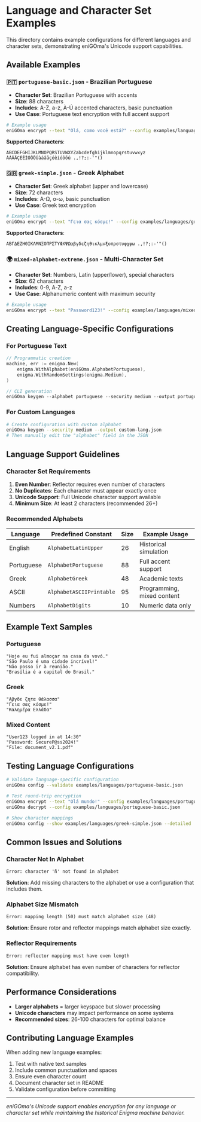 # Language and Character Set Examples

This directory contains example configurations for different languages and character sets, demonstrating eniGOma's Unicode support capabilities.

## Available Examples

### 🇵🇹 `portuguese-basic.json` - Brazilian Portuguese
- **Character Set**: Brazilian Portuguese with accents
- **Size**: 88 characters
- **Includes**: A-Z, a-z, À-Ú accented characters, basic punctuation
- **Use Case**: Portuguese text encryption with full accent support

```bash
# Example usage
eniGOma encrypt --text "Olá, como você está?" --config examples/languages/portuguese-basic.json
```

**Supported Characters**:
```
ABCDEFGHIJKLMNOPQRSTUVWXYZabcdefghijklmnopqrstuvwxyz
ÀÁÂÃÇÉÊÍÓÔÕÚàáâãçéêíóôõú .,!?;:-'"()
```

### 🇬🇷 `greek-simple.json` - Greek Alphabet
- **Character Set**: Greek alphabet (upper and lowercase)
- **Size**: 72 characters  
- **Includes**: Α-Ω, α-ω, basic punctuation
- **Use Case**: Greek text encryption

```bash
# Example usage
eniGOma encrypt --text "Γεια σας κόσμε!" --config examples/languages/greek-simple.json
```

**Supported Characters**:
```
ΑΒΓΔΕΖΗΘΙΚΛΜΝΞΟΠΡΣΤΥΦΧΨΩαβγδεζηθικλμνξοπρστυφχψω .,!?;:-'"()
```

### 🌍 `mixed-alphabet-extreme.json` - Multi-Character Set
- **Character Set**: Numbers, Latin (upper/lower), special characters
- **Size**: 62 characters
- **Includes**: 0-9, A-Z, a-z
- **Use Case**: Alphanumeric content with maximum security

```bash
# Example usage  
eniGOma encrypt --text "Password123!" --config examples/languages/mixed-alphabet-extreme.json
```

## Creating Language-Specific Configurations

### For Portuguese Text

```go
// Programmatic creation
machine, err := enigma.New(
    enigma.WithAlphabet(eniGOma.AlphabetPortuguese),
    enigma.WithRandomSettings(enigma.Medium),
)

// CLI generation
eniGOma keygen --alphabet portuguese --security medium --output portuguese-config.json
```

### For Custom Languages

```bash
# Create configuration with custom alphabet
eniGOma keygen --security medium --output custom-lang.json
# Then manually edit the "alphabet" field in the JSON
```

## Language Support Guidelines

### Character Set Requirements

1. **Even Number**: Reflector requires even number of characters
2. **No Duplicates**: Each character must appear exactly once
3. **Unicode Support**: Full Unicode character support available
4. **Minimum Size**: At least 2 characters (recommended 26+)

### Recommended Alphabets

| Language | Predefined Constant | Size | Example Usage |
|----------|-------------------|------|---------------|
| English | `AlphabetLatinUpper` | 26 | Historical simulation |
| Portuguese | `AlphabetPortuguese` | 88 | Full accent support |
| Greek | `AlphabetGreek` | 48 | Academic texts |
| ASCII | `AlphabetASCIIPrintable` | 95 | Programming, mixed content |
| Numbers | `AlphabetDigits` | 10 | Numeric data only |

## Example Text Samples

### Portuguese
```
"Hoje eu fui almoçar na casa da vovó."
"São Paulo é uma cidade incrível!"
"Não posso ir à reunião."
"Brasília é a capital do Brasil."
```

### Greek  
```
"Αβγδε ζητα θάλασσα"
"Γεια σας κόσμε!"
"Καλημέρα Ελλάδα"
```

### Mixed Content
```
"User123 logged in at 14:30"
"Password: SecureP@ss2024!"
"File: document_v2.1.pdf"
```

## Testing Language Configurations

```bash
# Validate language-specific configuration
eniGOma config --validate examples/languages/portuguese-basic.json

# Test round-trip encryption
eniGOma encrypt --text "Olá mundo!" --config examples/languages/portuguese-basic.json | \
eniGOma decrypt --config examples/languages/portuguese-basic.json

# Show character mappings
eniGOma config --show examples/languages/greek-simple.json --detailed
```

## Common Issues and Solutions

### Character Not In Alphabet
```
Error: character 'ñ' not found in alphabet
```
**Solution**: Add missing characters to the alphabet or use a configuration that includes them.

### Alphabet Size Mismatch  
```
Error: mapping length (50) must match alphabet size (48)
```
**Solution**: Ensure rotor and reflector mappings match alphabet size exactly.

### Reflector Requirements
```
Error: reflector mapping must have even length
```
**Solution**: Ensure alphabet has even number of characters for reflector compatibility.

## Performance Considerations

- **Larger alphabets** = larger keyspace but slower processing
- **Unicode characters** may impact performance on some systems
- **Recommended sizes**: 26-100 characters for optimal balance

## Contributing Language Examples

When adding new language examples:

1. Test with native text samples
2. Include common punctuation and spaces
3. Ensure even character count
4. Document character set in README
5. Validate configuration before committing

---

*eniGOma's Unicode support enables encryption for any language or character set while maintaining the historical Enigma machine behavior.*